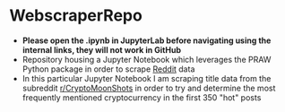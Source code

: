 # WebscraperRepo

* __Please open the .ipynb in JupyterLab before navigating using the internal links, they will not work in GitHub__
* Repository housing a Jupyter Notebook which leverages the PRAW Python package in order to scrape [Reddit](https://www.reddit.com/) data
* In this particular Jupyter Notebook I am scraping title data from the subreddit [r/CryptoMoonShots](https://www.reddit.com/r/CryptoMoonShots/) in order to try and determine the most frequently mentioned cryptocurrency in the first 350 "hot" posts

